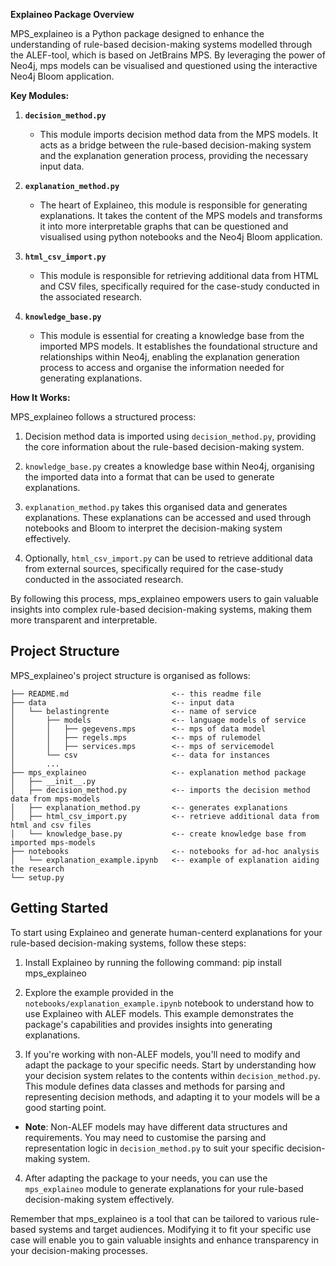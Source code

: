 **Explaineo Package Overview**

MPS_explaineo is a Python package designed to enhance the understanding of rule-based decision-making systems modelled through the ALEF-tool, which is based on JetBrains MPS. By leveraging the power of Neo4j, mps models can be visualised and questioned using the interactive Neo4j Bloom application.

**Key Modules:**
1. **`decision_method.py`**
   - This module imports decision method data from the MPS models. It acts as a bridge between the rule-based decision-making system and the explanation generation process, providing the necessary input data.

2. **`explanation_method.py`**
   - The heart of Explaineo, this module is responsible for generating explanations. It takes the content of the MPS models and transforms it into more interpretable graphs that can be questioned and visualised using python notebooks and the Neo4j Bloom application. 

3. **`html_csv_import.py`**
   - This module is responsible for retrieving additional data from HTML and CSV files, specifically required for the case-study conducted in the associated research.

4. **`knowledge_base.py`**
   - This module is essential for creating a knowledge base from the imported MPS models. It establishes the foundational structure and relationships within Neo4j, enabling the explanation generation process to access and organise the information needed for generating explanations.

**How It Works:**

MPS_explaineo follows a structured process:
1. Decision method data is imported using `decision_method.py`, providing the core information about the rule-based decision-making system.

2. `knowledge_base.py` creates a knowledge base within Neo4j, organising the imported data into a format that can be used to generate explanations.

3. `explanation_method.py` takes this organised data and generates explanations. These explanations can be accessed and used through notebooks and Bloom to interpret the decision-making system effectively.

4. Optionally, `html_csv_import.py` can be used to retrieve additional data from external sources, specifically required for the case-study conducted in the associated research. 

By following this process, mps_explaineo empowers users to gain valuable insights into complex rule-based decision-making systems, making them more transparent and interpretable.

## Project Structure

MPS_explaineo's project structure is organised as follows:

```
├── README.md                       <-- this readme file
├── data                            <-- input data
│   └── belastingrente              <-- name of service
│       ├── models                  <-- language models of service
│       │   ├── gegevens.mps        <-- mps of data model
│       │   ├── regels.mps          <-- mps of rulemodel
│       │   ├── services.mps        <-- mps of servicemodel
│       └── csv                     <-- data for instances
│       ...
├── mps_explaineo                   <-- explanation method package
│   ├── __init__.py                 
│   ├── decision_method.py          <-- imports the decision method data from mps-models
│   ├── explanation_method.py       <-- generates explanations
│   ├── html_csv_import.py          <-- retrieve additional data from html and csv files
│   └── knowledge_base.py           <-- create knowledge base from imported mps-models
├── notebooks                       <-- notebooks for ad-hoc analysis
│   └── explanation_example.ipynb   <-- example of explanation aiding the research
└── setup.py                        
```

## Getting Started

To start using Explaineo and generate human-centerd explanations for your rule-based decision-making systems, follow these steps:

1. Install Explaineo by running the following command: pip install mps_explaineo

2. Explore the example provided in the `notebooks/explanation_example.ipynb` notebook to understand how to use Explaineo with ALEF models. This example demonstrates the package's capabilities and provides insights into generating explanations.

3. If you're working with non-ALEF models, you'll need to modify and adapt the package to your specific needs. Start by understanding how your decision system relates to the contents within `decision_method.py`. This module defines data classes and methods for parsing and representing decision methods, and adapting it to your models will be a good starting point.

- **Note**: Non-ALEF models may have different data structures and requirements. You may need to customise the parsing and representation logic in `decision_method.py` to suit your specific decision-making system.

4. After adapting the package to your needs, you can use the `mps_explaineo` module to generate explanations for your rule-based decision-making system effectively.

Remember that mps_explaineo is a tool that can be tailored to various rule-based systems and target audiences. Modifying it to fit your specific use case will enable you to gain valuable insights and enhance transparency in your decision-making processes.


